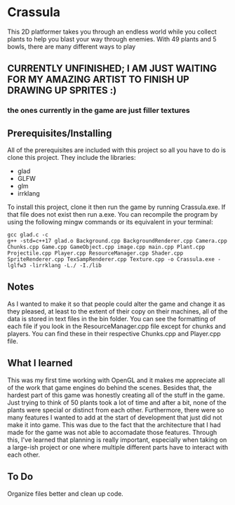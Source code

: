 # Crassula
This 2D platformer takes you through an endless world while you collect plants to help you blast your way through enemies. With 49 plants and 5 bowls, there are many different ways to play

## CURRENTLY UNFINISHED; I AM JUST WAITING FOR MY AMAZING ARTIST TO FINISH UP DRAWING UP SPRITES :)
### the ones currently in the game are just filler textures

## Prerequisites/Installing
All of the prerequisites are included with this project so all you have to do is clone this project.
They include the libraries:
  - glad
  - GLFW
  - glm
  - irrklang

To install this project, clone it then run the game by running Crassula.exe. If that file does not exist then run a.exe.
You can recompile the program by using the following mingw commands or its equivalent in your terminal:
```
gcc glad.c -c
g++ -std=c++17 glad.o Background.cpp BackgroundRenderer.cpp Camera.cpp Chunks.cpp Game.cpp GameObject.cpp image.cpp main.cpp Plant.cpp Projectile.cpp Player.cpp ResourceManager.cpp Shader.cpp SpriteRenderer.cpp TexSampRenderer.cpp Texture.cpp -o Crassula.exe -lglfw3 -lirrklang -L./ -I./lib
```

## Notes
As I wanted to make it so that people could alter the game and change it as they pleased, at least to the extent of their copy on their machines, all of the data is stored in text files in the bin folder. You can see the formatting of each file if you look in the ResourceManager.cpp file except for chunks and players. You can find these in their respective Chunks.cpp and Player.cpp file.

## What I learned
This was my first time working with OpenGL and it makes me appreciate all of the work that game engines do behind the scenes. Besides that, the hardest part of this game was honestly creating all of the stuff in the game. Just trying to think of 50 plants took a lot of time and after a bit, none of the plants were special or distinct from each other. Furthermore, there were so many features I wanted to add at the start of development that just did not make it into game. This was due to the fact that the architecture that I had made for the game was not able to accomadate those features. Through this, I've learned that planning is really important, especially when taking on a large-ish project or one where multiple different parts have to interact with each other.

## To Do
Organize files better and clean up code.
